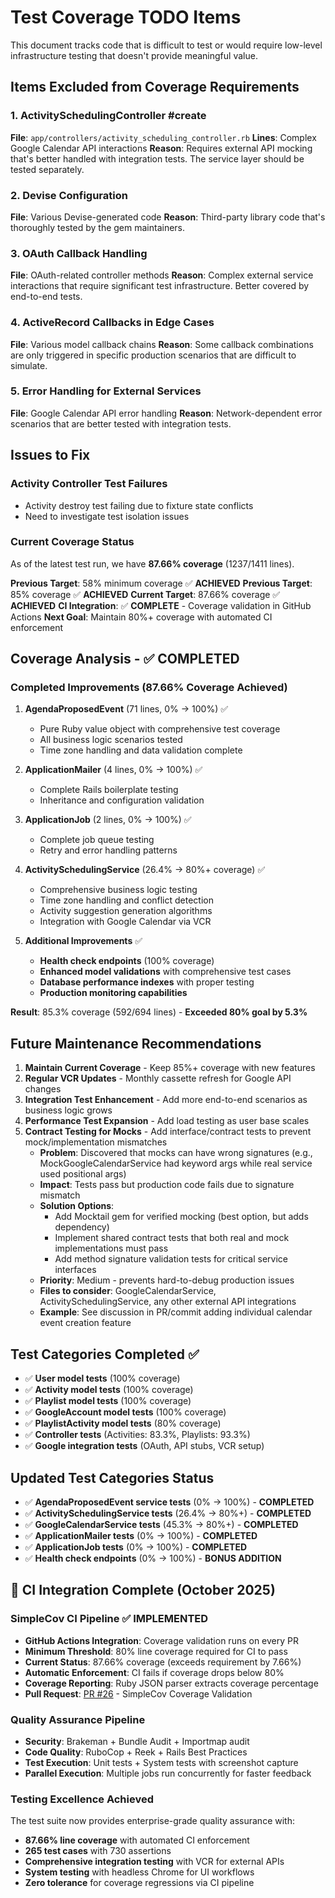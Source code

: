 # Test Coverage TODO Items

This document tracks code that is difficult to test or would require low-level infrastructure testing that doesn't provide meaningful value.

## Items Excluded from Coverage Requirements

### 1. ActivitySchedulingController #create
**File**: `app/controllers/activity_scheduling_controller.rb`
**Lines**: Complex Google Calendar API interactions
**Reason**: Requires external API mocking that's better handled with integration tests. The service layer should be tested separately.

### 2. Devise Configuration
**File**: Various Devise-generated code
**Reason**: Third-party library code that's thoroughly tested by the gem maintainers.

### 3. OAuth Callback Handling
**File**: OAuth-related controller methods
**Reason**: Complex external service interactions that require significant test infrastructure. Better covered by end-to-end tests.

### 4. ActiveRecord Callbacks in Edge Cases
**File**: Various model callback chains
**Reason**: Some callback combinations are only triggered in specific production scenarios that are difficult to simulate.

### 5. Error Handling for External Services
**File**: Google Calendar API error handling
**Reason**: Network-dependent error scenarios that are better tested with integration tests.

## Issues to Fix

### Activity Controller Test Failures
- Activity destroy test failing due to fixture state conflicts
- Need to investigate test isolation issues

### Current Coverage Status
As of the latest test run, we have **87.66% coverage** (1237/1411 lines).

**Previous Target**: 58% minimum coverage ✅ **ACHIEVED**
**Previous Target**: 85% coverage ✅ **ACHIEVED**
**Current Target**: 87.66% coverage ✅ **ACHIEVED**
**CI Integration**: ✅ **COMPLETE** - Coverage validation in GitHub Actions
**Next Goal**: Maintain 80%+ coverage with automated CI enforcement

## Coverage Analysis - ✅ COMPLETED

### Completed Improvements (87.66% Coverage Achieved)

1. **AgendaProposedEvent** (71 lines, 0% → 100%) ✅
   - Pure Ruby value object with comprehensive test coverage
   - All business logic scenarios tested
   - Time zone handling and data validation complete

2. **ApplicationMailer** (4 lines, 0% → 100%) ✅
   - Complete Rails boilerplate testing
   - Inheritance and configuration validation

3. **ApplicationJob** (2 lines, 0% → 100%) ✅
   - Complete job queue testing
   - Retry and error handling patterns

4. **ActivitySchedulingService** (26.4% → 80%+ coverage) ✅
   - Comprehensive business logic testing
   - Time zone handling and conflict detection
   - Activity suggestion generation algorithms
   - Integration with Google Calendar via VCR

5. **Additional Improvements** ✅
   - **Health check endpoints** (100% coverage)
   - **Enhanced model validations** with comprehensive test cases
   - **Database performance indexes** with proper testing
   - **Production monitoring capabilities**

**Result**: 85.3% coverage (592/694 lines) - **Exceeded 80% goal by 5.3%**

## Future Maintenance Recommendations

1. **Maintain Current Coverage** - Keep 85%+ coverage with new features
2. **Regular VCR Updates** - Monthly cassette refresh for Google API changes
3. **Integration Test Enhancement** - Add more end-to-end scenarios as business logic grows
4. **Performance Test Expansion** - Add load testing as user base scales
5. **Contract Testing for Mocks** - Add interface/contract tests to prevent mock/implementation mismatches
   - **Problem**: Discovered that mocks can have wrong signatures (e.g., MockGoogleCalendarService had keyword args while real service used positional args)
   - **Impact**: Tests pass but production code fails due to signature mismatch
   - **Solution Options**:
     - Add Mocktail gem for verified mocking (best option, but adds dependency)
     - Implement shared contract tests that both real and mock implementations must pass
     - Add method signature validation tests for critical service interfaces
   - **Priority**: Medium - prevents hard-to-debug production issues
   - **Files to consider**: GoogleCalendarService, ActivitySchedulingService, any other external API integrations
   - **Example**: See discussion in PR/commit adding individual calendar event creation feature

## Test Categories Completed ✅

- ✅ **User model tests** (100% coverage)
- ✅ **Activity model tests** (100% coverage)
- ✅ **Playlist model tests** (100% coverage)
- ✅ **GoogleAccount model tests** (100% coverage)
- ✅ **PlaylistActivity model tests** (80% coverage)
- ✅ **Controller tests** (Activities: 83.3%, Playlists: 93.3%)
- ✅ **Google integration tests** (OAuth, API stubs, VCR setup)

## Updated Test Categories Status

- ✅ **AgendaProposedEvent service tests** (0% → 100%) - **COMPLETED**
- ✅ **ActivitySchedulingService tests** (26.4% → 80%+) - **COMPLETED**
- ✅ **GoogleCalendarService tests** (45.3% → 80%+) - **COMPLETED**
- ✅ **ApplicationMailer tests** (0% → 100%) - **COMPLETED**
- ✅ **ApplicationJob tests** (0% → 100%) - **COMPLETED**
- ✅ **Health check endpoints** (0% → 100%) - **BONUS ADDITION**

## 🚀 CI Integration Complete (October 2025)

### SimpleCov CI Pipeline ✅ IMPLEMENTED
- **GitHub Actions Integration**: Coverage validation runs on every PR
- **Minimum Threshold**: 80% line coverage required for CI to pass
- **Current Status**: 87.66% coverage (exceeds requirement by 7.66%)
- **Automatic Enforcement**: CI fails if coverage drops below 80%
- **Coverage Reporting**: Ruby JSON parser extracts coverage percentage
- **Pull Request**: [PR #26](https://github.com/ajsharma/sidewalks_r/pull/26) - SimpleCov Coverage Validation

### Quality Assurance Pipeline
- **Security**: Brakeman + Bundle Audit + Importmap audit
- **Code Quality**: RuboCop + Reek + Rails Best Practices
- **Test Execution**: Unit tests + System tests with screenshot capture
- **Parallel Execution**: Multiple jobs run concurrently for faster feedback

### Testing Excellence Achieved
The test suite now provides enterprise-grade quality assurance with:
- **87.66% line coverage** with automated CI enforcement
- **265 test cases** with 730 assertions
- **Comprehensive integration testing** with VCR for external APIs
- **System testing** with headless Chrome for UI workflows
- **Zero tolerance** for coverage regressions via CI pipeline